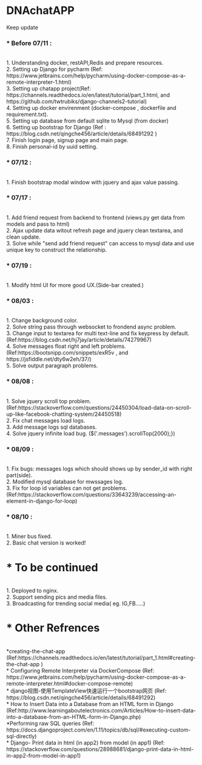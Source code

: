 # DNAchatAPP
Keep update </br>
<h3>* Before 07/11 : </h3></br>
                 1. Understanding docker, restAPI,Redis and prepare resources. </br>
                 2. Setting up Django for pycharm (Ref: https://www.jetbrains.com/help/pycharm/using-docker-compose-as-a-remote-interpreter-1.html)</br>
                 3. Setting up chatapp project(Ref: https://channels.readthedocs.io/en/latest/tutorial/part_1.html, and  https://github.com/twtrubiks/django-channels2-tutorial)</br>
                 4. Setting up docker envirenment (docker-compose , dockerfile and requirement.txt).</br>
                 5. Setting up database from default sqlite to Mysql (from docker)</br>
                 6. Setting up bootstrap for Django (Ref : https://blog.csdn.net/qingche456/article/details/68491292 )</br>
                 7. Finish login page, signup page and main page.</br>
                 8. Finish personal-id by uuid setting.</br>
<h3>* 07/12 : </h3></br>
                1. Finish bootstrap modal window with jquery and ajax value passing.</br>
<h3>* 07/17 : </h3></br>
                1. Add friend request from backend to frontend (views.py get data from models and pass to html) </br>
                2. Ajax update data witout refresh page and jquery clean textarea, and clean update.</br>
                3. Solve while "send add friend request" can  access to mysql data and use unique key to construct the relationship.</br>
<h3>* 07/19 : </h3></br>  
                1. Modify html UI for more good UX.(Side-bar created.) </br>
<h3>* 08/03 : </h3></br>  
                1. Change background color. </br>
                2. Solve string pass through websocket to frondend async problem. </br>
                3. Change input to textarea for multi text-line and fix keypress by default. (Ref:https://blog.csdn.net/hj7jay/article/details/74279967)</br>
                4. Solve messages float right and left problems. (Ref:https://bootsnipp.com/snippets/exR5v , and https://jsfiddle.net/dty6w2eh/37/) </br>
                5. Solve output paragraph problems. </br>
                
<h3>* 08/08 : </h3></br> 
                1. Solve jquery scroll top problem. (Ref:https://stackoverflow.com/questions/24450304/load-data-on-scroll-up-like-facebook-chatting-system/24450518) </br>
                2. Fix chat messages load logs.</br>
                3. Add message logs sql databases.</br>
                4. Solve jquery infinite load bug. ($('.messages').scrollTop(2000);})

<h3>* 08/09 : </h3></br> 
                1. Fix bugs: messages logs which should shows up by sender_id with right part(side).</br> 
                2. Modified mysql database for mwssages log.</br> 
                3. Fix for loop id variables can not get problems.(Ref:https://stackoverflow.com/questions/33643239/accessing-an-element-in-django-for-loop)</br>
                
<h3>* 08/10 : </h3></br> 
                1. Miner bus fixed.</br> 
                2. Basic chat version is worked!</br> 


<h1>* To be continued </h1></br>
1. Deployed to nginx.</br>
2. Support sending pics and media files.</br>
3. Broadcasting for trending social media( eg. IG,FB.....)</br>




<h1>* Other Refrences </h1></br>
*creating-the-chat-app (Ref:https://channels.readthedocs.io/en/latest/tutorial/part_1.html#creating-the-chat-app )</br>
* Configuring Remote Interpreter via DockerCompose (Ref: https://www.jetbrains.com/help/pycharm/using-docker-compose-as-a-remote-interpreter.html#docker-compose-remote)</br>
* django视图-使用TemplateView快速运行一个bootstrap网页 (Ref: https://blog.csdn.net/qingche456/article/details/68491292)</br>
* How to Insert Data into a Database from an HTML form in Django (Ref:http://www.learningaboutelectronics.com/Articles/How-to-insert-data-into-a-database-from-an-HTML-form-in-Django.php)</br>
*Performing raw SQL queries (Ref: https://docs.djangoproject.com/en/1.11/topics/db/sql/#executing-custom-sql-directly) </br>
* Django- Print data in html (in app2) from model (in app1) (Ref: https://stackoverflow.com/questions/28988681/django-print-data-in-html-in-app2-from-model-in-app1)</br>
